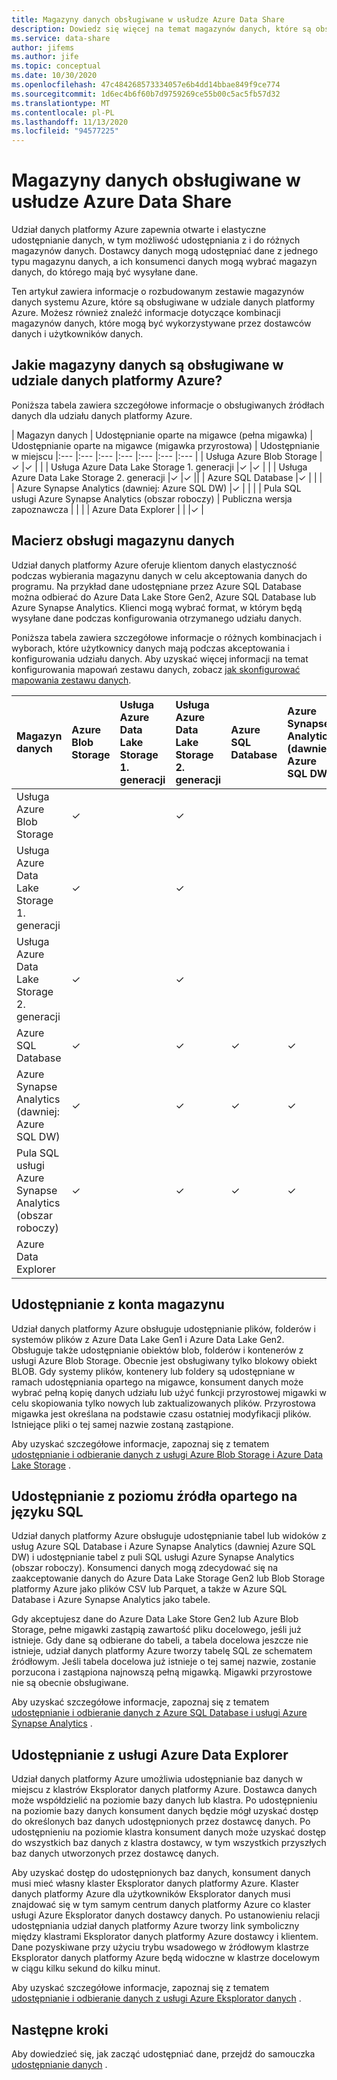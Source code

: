 ```yaml
---
title: Magazyny danych obsługiwane w usłudze Azure Data Share
description: Dowiedz się więcej na temat magazynów danych, które są obsługiwane w przypadku używania udziału danych platformy Azure.
ms.service: data-share
author: jifems
ms.author: jife
ms.topic: conceptual
ms.date: 10/30/2020
ms.openlocfilehash: 47c484268573334057e6b4dd14bbae849f9ce774
ms.sourcegitcommit: 1d6ec4b6f60b7d9759269ce55b00c5ac5fb57d32
ms.translationtype: MT
ms.contentlocale: pl-PL
ms.lasthandoff: 11/13/2020
ms.locfileid: "94577225"
---
```

# <a name="supported-data-stores-in-azure-data-share"></a>Magazyny danych obsługiwane w usłudze Azure Data Share

Udział danych platformy Azure zapewnia otwarte i elastyczne udostępnianie danych, w tym możliwość udostępniania z i do różnych magazynów danych. Dostawcy danych mogą udostępniać dane z jednego typu magazynu danych, a ich konsumenci danych mogą wybrać magazyn danych, do którego mają być wysyłane dane. 

Ten artykuł zawiera informacje o rozbudowanym zestawie magazynów danych systemu Azure, które są obsługiwane w udziale danych platformy Azure. Możesz również znaleźć informacje dotyczące kombinacji magazynów danych, które mogą być wykorzystywane przez dostawców danych i użytkowników danych. 

## <a name="what-data-stores-are-supported-in-azure-data-share"></a>Jakie magazyny danych są obsługiwane w udziale danych platformy Azure? 

Poniższa tabela zawiera szczegółowe informacje o obsługiwanych źródłach danych dla udziału danych platformy Azure. 

| Magazyn danych | Udostępnianie oparte na migawce (pełna migawka) | Udostępnianie oparte na migawce (migawka przyrostowa) | Udostępnianie w miejscu 
|:--- |:--- |:--- |:--- |:--- |:--- |:--- |
| Usługa Azure Blob Storage |✓ |✓ | |
| Usługa Azure Data Lake Storage 1. generacji |✓ |✓ | |
| Usługa Azure Data Lake Storage 2. generacji |✓ |✓ ||
| Azure SQL Database |✓ | | |
| Azure Synapse Analytics (dawniej: Azure SQL DW) |✓ | | |
| Pula SQL usługi Azure Synapse Analytics (obszar roboczy) | Publiczna wersja zapoznawcza | | |
| Azure Data Explorer | | |✓ |

## <a name="data-store-support-matrix"></a>Macierz obsługi magazynu danych

Udział danych platformy Azure oferuje klientom danych elastyczność podczas wybierania magazynu danych w celu akceptowania danych do programu. Na przykład dane udostępniane przez Azure SQL Database można odbierać do Azure Data Lake Store Gen2, Azure SQL Database lub Azure Synapse Analytics. Klienci mogą wybrać format, w którym będą wysyłane dane podczas konfigurowania otrzymanego udziału danych. 

Poniższa tabela zawiera szczegółowe informacje o różnych kombinacjach i wyborach, które użytkownicy danych mają podczas akceptowania i konfigurowania udziału danych. Aby uzyskać więcej informacji na temat konfigurowania mapowań zestawu danych, zobacz [jak skonfigurować mapowania zestawu danych](how-to-configure-mapping.md).

| Magazyn danych | Azure Blob Storage | Usługa Azure Data Lake Storage 1. generacji | Usługa Azure Data Lake Storage 2. generacji | Azure SQL Database | Azure Synapse Analytics (dawniej: Azure SQL DW) | Pula SQL usługi Azure Synapse Analytics (obszar roboczy) | Azure Data Explorer
|:--- |:--- |:--- |:--- |:--- |:--- |:--- | :--- |
| Usługa Azure Blob Storage | ✓ || ✓ |||
| Usługa Azure Data Lake Storage 1. generacji | ✓ | | ✓ |||
| Usługa Azure Data Lake Storage 2. generacji | ✓ | | ✓ |||
| Azure SQL Database | ✓ | | ✓ | ✓ | ✓ | ✓ ||
| Azure Synapse Analytics (dawniej: Azure SQL DW) | ✓ | | ✓ | ✓ | ✓ | ✓ ||
| Pula SQL usługi Azure Synapse Analytics (obszar roboczy) | ✓ | | ✓ | ✓ | ✓ | ✓ ||
| Azure Data Explorer ||||||| ✓ |

## <a name="share-from-a-storage-account"></a>Udostępnianie z konta magazynu
Udział danych platformy Azure obsługuje udostępnianie plików, folderów i systemów plików z Azure Data Lake Gen1 i Azure Data Lake Gen2. Obsługuje także udostępnianie obiektów blob, folderów i kontenerów z usługi Azure Blob Storage. Obecnie jest obsługiwany tylko blokowy obiekt BLOB. Gdy systemy plików, kontenery lub foldery są udostępniane w ramach udostępniania opartego na migawce, konsument danych może wybrać pełną kopię danych udziału lub użyć funkcji przyrostowej migawki w celu skopiowania tylko nowych lub zaktualizowanych plików. Przyrostowa migawka jest określana na podstawie czasu ostatniej modyfikacji plików. Istniejące pliki o tej samej nazwie zostaną zastąpione.

Aby uzyskać szczegółowe informacje, zapoznaj się z tematem [udostępnianie i odbieranie danych z usługi Azure Blob Storage i Azure Data Lake Storage](how-to-share-from-storage.md) .

## <a name="share-from-a-sql-based-source"></a>Udostępnianie z poziomu źródła opartego na języku SQL
Udział danych platformy Azure obsługuje udostępnianie tabel lub widoków z usług Azure SQL Database i Azure Synapse Analytics (dawniej Azure SQL DW) i udostępnianie tabel z puli SQL usługi Azure Synapse Analytics (obszar roboczy). Konsumenci danych mogą zdecydować się na zaakceptowanie danych do Azure Data Lake Storage Gen2 lub Blob Storage platformy Azure jako plików CSV lub Parquet, a także w Azure SQL Database i Azure Synapse Analytics jako tabele.

Gdy akceptujesz dane do Azure Data Lake Store Gen2 lub Azure Blob Storage, pełne migawki zastąpią zawartość pliku docelowego, jeśli już istnieje.
Gdy dane są odbierane do tabeli, a tabela docelowa jeszcze nie istnieje, udział danych platformy Azure tworzy tabelę SQL ze schematem źródłowym. Jeśli tabela docelowa już istnieje o tej samej nazwie, zostanie porzucona i zastąpiona najnowszą pełną migawką. Migawki przyrostowe nie są obecnie obsługiwane.

Aby uzyskać szczegółowe informacje, zapoznaj się z tematem [udostępnianie i odbieranie danych z Azure SQL Database i usługi Azure Synapse Analytics](how-to-share-from-sql.md) .

## <a name="share-from-azure-data-explorer"></a>Udostępnianie z usługi Azure Data Explorer
Udział danych platformy Azure umożliwia udostępnianie baz danych w miejscu z klastrów Eksplorator danych platformy Azure. Dostawca danych może współdzielić na poziomie bazy danych lub klastra. Po udostępnieniu na poziomie bazy danych konsument danych będzie mógł uzyskać dostęp do określonych baz danych udostępnionych przez dostawcę danych. Po udostępnieniu na poziomie klastra konsument danych może uzyskać dostęp do wszystkich baz danych z klastra dostawcy, w tym wszystkich przyszłych baz danych utworzonych przez dostawcę danych.

Aby uzyskać dostęp do udostępnionych baz danych, konsument danych musi mieć własny klaster Eksplorator danych platformy Azure. Klaster danych platformy Azure dla użytkowników Eksplorator danych musi znajdować się w tym samym centrum danych platformy Azure co klaster usługi Azure Eksplorator danych dostawcy danych. Po ustanowieniu relacji udostępniania udział danych platformy Azure tworzy link symboliczny między klastrami Eksplorator danych platformy Azure dostawcy i klientem. Dane pozyskiwane przy użyciu trybu wsadowego w źródłowym klastrze Eksplorator danych platformy Azure będą widoczne w klastrze docelowym w ciągu kilku sekund do kilku minut.

Aby uzyskać szczegółowe informacje, zapoznaj się z tematem [udostępnianie i odbieranie danych z usługi Azure Eksplorator danych](/azure/data-explorer/data-share) . 

## <a name="next-steps"></a>Następne kroki

Aby dowiedzieć się, jak zacząć udostępniać dane, przejdź do samouczka [udostępnianie danych](share-your-data.md) .

